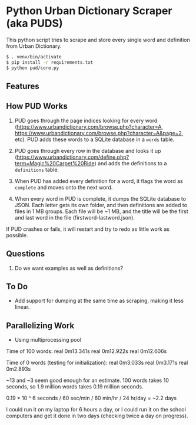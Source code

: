 # Python Urban Dictionary Scraper (aka PUDS)

This python script tries to scrape and store every single word and definition from Urban Dictionary.

```bash
$ . venv/bin/activate
$ pip install -r requirements.txt
$ python pud/core.py
```

## Features

## How PUD Works

1. PUD goes through the page indices looking for every word (https://www.urbandictionary.com/browse.php?character=A, https://www.urbandictionary.com/browse.php?character=A&page=2, etc). PUD adds these words to a SQLite database in a `words` table.

2. PUD goes through every row in the database and looks it up (https://www.urbandictionary.com/define.php?term=Magic%20Carpet%20Ride) and adds the definitions to a `definitions` table.

3. When PUD has added every definition for a word, it flags the word as `complete` and moves onto the next word.

4. When every word in PUD is complete, it dumps the SQLite database to JSON. Each letter gets its own folder, and then definitions are added to files in 1 MB groups. Each file will be ~1 MB, and the title will be the first and last word in the file (firstword-lastword.json).

If PUD crashes or fails, it will restart and try to redo as little work as possible.

## Questions

1. Do we want examples as well as definitions?

## To Do

- Add support for dumping at the same time as scraping, making it less linear.

## Parallelizing Work

- Using multiprocessing pool

Time of 100 words:
real 0m13.341s
real 0m12.922s
real 0m12.606s

Time of 0 words (testing for initialization):
real 0m3.033s
real 0m3.171s
real 0m2.893s

~13 and ~3 seem good enough for an estimate. 100 words takes 10 seconds, so 1.9 million words takes 0.19 million seconds.

0.19 \* 10 ^ 6 seconds / 60 sec/min / 60 min/hr / 24 hr/day = ~2.2 days

I could run it on my laptop for 6 hours a day, or I could run it on the school computers and get it done in two days (checking twice a day on progress).
